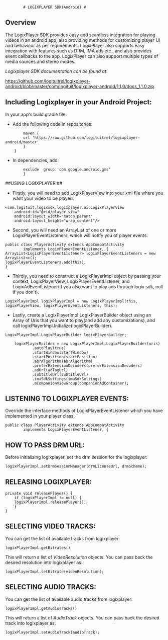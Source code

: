 			# LOGIXPLAYER SDK(Android) #

## Overview ##
The LogixPlayer SDK provides easy and seamless integration for playing videos in an android app, also providing methods for customizing player UI and behaviour as per requirements.
LogixPlayer also supports easy integration with features such as DRM, IMA ads etc.,
and also provides event callbacks to the app.
LogixPlayer can also support multiple types of media sources and stereo modes.


*Logixplayer SDK documentation can be found at*: 

<https://github.com/logituitrel/logixplayer-android/blob/master/com/logituit/logixplayer-android/1.1.0/docs_1.1.0.zip>


## Including Logixplayer in your Android Project: ##

In your app's build.gradle file:

* Add the following code in repositories:

```repositories {
	    maven {
	    url 'https://raw.github.com/logituitrel/logixplayer-android/master'
	    }
	}
```	

* In dependencies, add:

```api ('com.logituit:logixplayer-android:0.8.4.1') {
        exclude  group:'com.google.android.gms'
    	}
```



##USING LOGIXPLAYER:##


* Firstly, you will need to add LogixPlayerView into your xml file where you want your video to be played.
```
<com.logituit.logixsdk.logixplayer.ui.LogixPlayerView
    android:id="@+id/player_view"
    android:layout_width="match_parent"
    android:layout_height="wrap_content"/>
```


* Second, you will need an ArrayList of one or more LogixPlayerEventListeners, which will notify you of player events.

```
public class PlayerActivity extends AppCompatActivity
        implements LogixPlayerEventListener, {
ArrayList<LogixPlayerEventListener> logixPlayerEventListeners = new ArrayList<>();
logixPlayerEventListeners.add(this);
}
```

* Thirdly, you need to construct a LogixPlayerImpl object by passing your context, LogixPlayerView, LogixPlayerEventListener, and LogixAdEventListener(if you also want to play ads through logix sdk, null if you don't).

```
LogixPlayerImpl logixPlayerImpl = new LogixPlayerImpl(this, logixPlayerView, logixPlayerEventListeners, this);
```

* Lastly, create a LogixPlayerImpl.LogixPlayerBuilder object using an Array of Uris that you want to play(and add any customizations), and call logixPlayerImpl.Initialize(logixPlayerBuilder).

```
LogixPlayerImpl.LogixPlayerBuilder logixPlayerBuilder;

    logixPlayerBuilder = new LogixPlayerImpl.LogixPlayerBuilder(uris)
            .autoPlay(true)
            .startWindow(startWindow)
            .startPosition(startPosition)
            .abrAlgorithm(abrAlgorithm)
            .preferExtensionDecoders(preferExtensionDecoders)
            .adUrl(adTagUrl)
            .subtitleUrl(subtitleUrl)
            .imaSdkSettings(imaSdkSettings)
            .mCompanionViewGroup(companionAdContainer);
```


## LISTENING TO LOGIXPLAYER EVENTS: ##
Override the interface methods of LogixPlayerEventListener which you have implemented in your player class.

```
public class PlayerActivity extends AppCompatActivity
        implements LogixPlayerEventListener, {
```


## HOW TO PASS DRM URL: ##

Before initializing logixplayer, set the drm session for the logixplayer:
```
logixPlayerImpl.setDrmSessionManager(drmLicenseUrl, drmScheme);
```


## RELEASING LOGIXPLAYER: ##
```
private void releasePlayer() {
    if (logixPlayerImpl != null) {
	logixPlayerImpl.releasePlayer();    
	}
}
```

## SELECTING VIDEO TRACKS: ##
You can get the list of available tracks from logixplayer:

```
logixPlayerImpl.getBitrates()
```

This will return a list of *VideoResolution* objects.
You can pass back the desired resolution into logixplayer as:

```
logixPlayerImpl.setBitrate(videoResolution);
```


## SELECTING AUDIO TRACKS: ##

You can get the list of available audio tracks from logixplayer:

```
logixPlayerImpl.getAudioTracks()
```

This will return a list of *AudioTrack* objects.
You can pass back the desired track into logixplayer as:

```
logixPlayerImpl.setAudioTrack(audioTrack);
```







